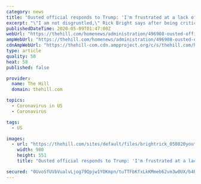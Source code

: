 ```yaml
---
category: news
title: "Ousted official responds to Trump: 'I'm frustrated at a lack of leadership'"
excerpt: "\"I am not disgruntled,\" Rick Bright says after being criticized by President Trump."
publishedDateTime: 2020-05-09T01:47:00Z
webUrl: "https://thehill.com/homenews/administration/496908-ousted-official-responds-to-trumps-claim-hes-disgruntled-im"
ampWebUrl: "https://thehill.com/homenews/administration/496908-ousted-official-responds-to-trumps-claim-hes-disgruntled-im?amp"
cdnAmpWebUrl: "https://thehill-com.cdn.ampproject.org/c/s/thehill.com/homenews/administration/496908-ousted-official-responds-to-trumps-claim-hes-disgruntled-im?amp"
type: article
quality: 58
heat: 58
published: false

provider:
  name: The Hill
  domain: thehill.com

topics:
  - Coronavirus in US
  - Coronavirus

tags:
  - US

images:
  - url: "https://thehill.com/sites/default/files/brightrick_050820youtube.png"
    width: 980
    height: 551
    title: "Ousted official responds to Trump: 'I'm frustrated at a lack of leadership'"

secured: "0UvoSfUVbVualvLjog79Qpjw1YOKmpn/tuTTFbKfxLkKMmeb62vm3w0UX/b4Pw4uQkOeHKNJ+9Sm6iX2G//MQpfAP+M1fOe3OGEuIVbL/jasWCxW4fZY201jB3sgUG8S313+Imq2FwmVQbjByH2Dd9E6oEAj+QD1LF5jme6q1SJ1FRSUfIYz0zOMiMIuMus+gBQJrhqtfBzlwOoXwFgL7iJ6C9qqeyCpcNMk+WWsq4jNb8GJHCZ0CAe36gobEkKgDg9RBvAMshLOE2hwIjNjUWOQ9pfiB5Tn2oNVpottK/QLIX8R+vwsyEFTn9rkfgJYZt0iTThbdR8w0nRkBHYdJqIBO4DmUtFc8K7QYkablbuDwMyfXK74j1CRf1iBxuDW8Hfa5GpG9Fl7eCT5uULgoevHHvwF0D5D7cot8J3TuQeFl2T/X543nShO6X0d6OT/Ifv9nX1R7l8ASTdL0C9fxNX6Gievk6iI1IDe/xZNmmw=;fiubfSx4CCf6BPESGXhKTw=="
---
```


